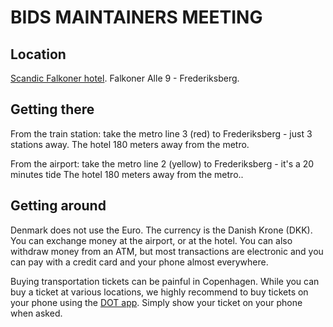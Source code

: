 # BIDS MAINTAINERS MEETING

## Location

[Scandic Falkoner hotel](https://www.scandichotels.com/hotels/denmark/copenhagen/scandic-falkoner). Falkoner Alle 9 - Frederiksberg.

## Getting there

From the train station: take the metro line 3 (red) to Frederiksberg - just 3 stations away. The hotel 180 meters away from the metro.

From the airport: take the metro line 2 (yellow) to Frederiksberg - it's a 20 minutes tide The hotel 180 meters away from the metro..

## Getting around

Denmark does not use the Euro. The currency is the Danish Krone (DKK). You can exchange money at the airport, or at the hotel. You can also withdraw money from an ATM, but most transactions are electronic and you can pay with a credit card and your phone almost everywhere.

Buying transportation tickets can be painful in Copenhagen. While you can buy a ticket at various locations, we highly recommend to buy tickets on your phone using the [DOT app](https://dinoffentligetransport.dk/en/tickets/sales-outlets/dot-tickets-app/). Simply show your ticket on your phone when asked.
